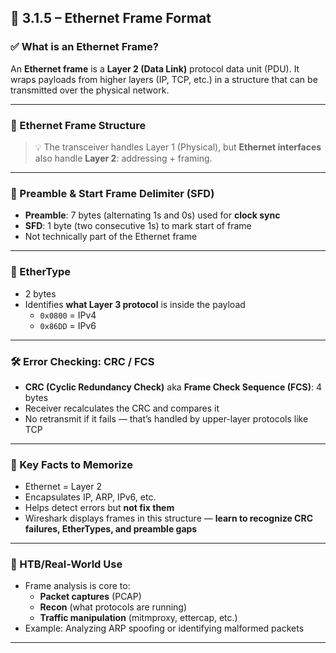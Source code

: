 ## 🧱 3.1.5 – Ethernet Frame Format

### ✅ What is an Ethernet Frame?
An **Ethernet frame** is a **Layer 2 (Data Link)** protocol data unit (PDU). It wraps payloads from higher layers (IP, TCP, etc.) in a structure that can be transmitted over the physical network.

---

### 🧬 Ethernet Frame Structure

> 💡 The transceiver handles Layer 1 (Physical), but **Ethernet interfaces** also handle **Layer 2**: addressing + framing.

---

### 🔹 Preamble & Start Frame Delimiter (SFD)
- **Preamble**: 7 bytes (alternating 1s and 0s) used for **clock sync**
- **SFD**: 1 byte (two consecutive 1s) to mark start of frame
- Not technically part of the Ethernet frame

---

### 🔸 EtherType
- 2 bytes
- Identifies **what Layer 3 protocol** is inside the payload
  - `0x0800` = IPv4
  - `0x86DD` = IPv6

---

### 🛠️ Error Checking: CRC / FCS
- **CRC (Cyclic Redundancy Check)** aka **Frame Check Sequence (FCS)**: 4 bytes
- Receiver recalculates the CRC and compares it
- No retransmit if it fails — that’s handled by upper-layer protocols like TCP

---

### 📘 Key Facts to Memorize
- Ethernet = Layer 2
- Encapsulates IP, ARP, IPv6, etc.
- Helps detect errors but **not fix them**
- Wireshark displays frames in this structure — **learn to recognize CRC failures, EtherTypes, and preamble gaps**

---

### 🧪 HTB/Real-World Use
- Frame analysis is core to:
  - **Packet captures** (PCAP)
  - **Recon** (what protocols are running)
  - **Traffic manipulation** (mitmproxy, ettercap, etc.)
- Example: Analyzing ARP spoofing or identifying malformed packets

---

